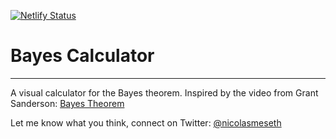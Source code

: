 [![Netlify Status](https://api.netlify.com/api/v1/badges/dd5e46eb-79d3-4c01-9db3-f7da3b002111/deploy-status)](https://app.netlify.com/sites/bayes-calculator/deploys)

# Bayes Calculator
---
A visual calculator for the Bayes theorem. Inspired by the video from Grant Sanderson: [Bayes Theorem](https://youtu.be/HZGCoVF3YvM)

Let me know what you think, connect on Twitter: [@nicolasmeseth](https://twitter.com/nicolasmeseth)